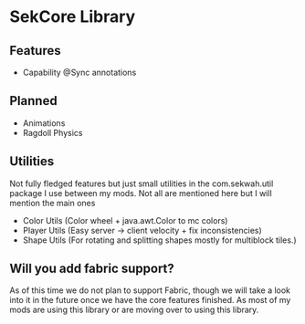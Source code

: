 # SekCore Library

## Features
 * Capability @Sync annotations

## Planned
 * Animations
 * Ragdoll Physics

## Utilities
Not fully fledged features but just small utilities in the com.sekwah.util package I use between my mods.
Not all are mentioned here but I will mention the main ones
 * Color Utils (Color wheel + java.awt.Color to mc colors)
 * Player Utils (Easy server -> client velocity + fix inconsistencies)
 * Shape Utils (For rotating and splitting shapes mostly for multiblock tiles.)

## Will you add fabric support?
As of this time we do not plan to support Fabric,
though we will take a look into it in the future once we have the core features finished.
As most of my mods are using this library or are moving over to using this library.
